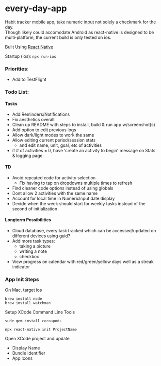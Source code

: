 # every-day-app

Habit tracker mobile app, take numeric input not solely a checkmark for the day.  
Though likely could accomodate Android as react-native is designed to be multi-platform, the current build is only tested on ios. 

Built Using [React Native](https://reactnative.dev) 

Startup (ios):  `npx run-ios`

### Priorities:
- Add to TestFlight


### Todo List:
#### Tasks
- Add Reminders/Notifications
- Fix aesthetics overall
- Clean up README with steps to install, build & run app w/screenshot(s)
- Add option to edit previous logs
- Allow dark/light modes to work the same
- Allow editing current period/session stats
  - and edit name, unit, goal, etc of activities
- if # of activities = 0, have 'create an activity to begin' message on Stats & logging page

#### TD
- Avoid repeated code for activity selection
  - Fix having to tap on dropdowns multiple times to refresh
- Find cleaner code options instead of using globals
- Dont allow 2 activities with the same name
- Account for local time in NumericInput date display
- Decide when the week should start for weekly tasks instead of the second of initialization

#### Longterm Possibilities
- Cloud database, every task tracked which can be accessed/updated on different devices using guid?
- Add more task types:
  - taking a picture
  - writing a note
  - checkbox 
- View progress on calendar with red/green/yellow days well as a streak indicator


### App Init Steps
On Mac, target ios

```
brew install node
brew install watchman
```
Setup XCode Command Line Tools

`sude gem install cocoapods`

`npx react-native init ProjectName`

Open XCode project and update
- Display Name
- Bundle Identifier
- App Icons

